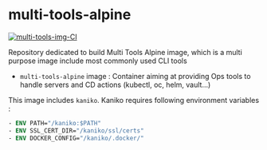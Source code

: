 # multi-tools-alpine
[![multi-tools-img-CI](https://github.com/ixxeL-docker/multi-tools-alpine/actions/workflows/multi-tools-alpine-image.yml/badge.svg)](https://github.com/ixxeL-docker/multi-tools-alpine/actions/workflows/multi-tools-alpine-image.yml)

Repository dedicated to build Multi Tools Alpine image, which is a multi purpose image include most commonly used CLI tools

- `multi-tools-alpine` image : Container aiming at providing Ops tools to handle servers and CD actions (kubectl, oc, helm, vault...)

This image includes `kaniko`. Kaniko requires following environment variables :
```Dockerfile
- ENV PATH="/kaniko:$PATH"
- ENV SSL_CERT_DIR="/kaniko/ssl/certs"
- ENV DOCKER_CONFIG="/kaniko/.docker/"
```
